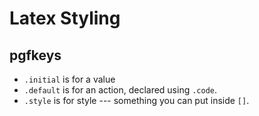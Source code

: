 # Latex Styling

## pgfkeys

- `.initial` is for a value
- `.default` is for an action, declared using `.code`.
- `.style` is for style --- something you can put inside `[]`.
